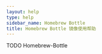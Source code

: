 ```yaml
---
layout: help
type: help
sidebar_name: Homebrew Bottle
title: Homebrew Bottle 镜像使用帮助
---
```


TODO Homebrew-Bottle
